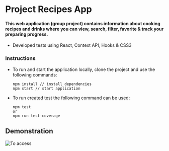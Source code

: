# Project Recipes App

#### This web application (group project) contains information about cooking recipes and drinks where you can view, search, filter, favorite & track your preparing progress.
* Developed tests using React, Context API, Hooks & CSS3

### Instructions
* To run and start the application locally, clone the project and use the following commands:

  ```
  npm install // install dependencies
  npm start // start application
  ```
  
* To run created test the following command can be used:

  ```
  npm test
  or
  npm run test-coverage
  ```

## Demonstration
![To access](https://github.com/PirminP/recipes-app/blob/main/recipes-app.gif)
